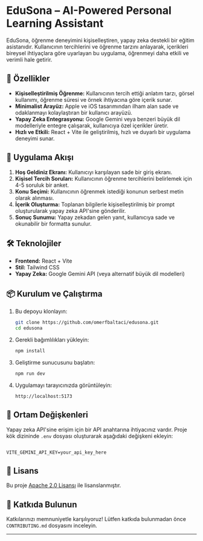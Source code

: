 # EduSona – AI-Powered Personal Learning Assistant

EduSona, öğrenme deneyimini kişiselleştiren, yapay zeka destekli bir eğitim asistanıdır. Kullanıcının tercihlerini ve öğrenme tarzını anlayarak, içerikleri bireysel ihtiyaçlara göre uyarlayan bu uygulama, öğrenmeyi daha etkili ve verimli hale getirir.

## 🚀 Özellikler

* **Kişiselleştirilmiş Öğrenme:** Kullanıcının tercih ettiği anlatım tarzı, görsel kullanımı, öğrenme süresi ve örnek ihtiyacına göre içerik sunar.
* **Minimalist Arayüz:** Apple ve iOS tasarımından ilham alan sade ve odaklanmayı kolaylaştıran bir kullanıcı arayüzü.
* **Yapay Zeka Entegrasyonu:** Google Gemini veya benzeri büyük dil modelleriyle entegre çalışarak, kullanıcıya özel içerikler üretir.
* **Hızlı ve Etkili:** React + Vite ile geliştirilmiş, hızlı ve duyarlı bir uygulama deneyimi sunar.

## 🧠 Uygulama Akışı

1. **Hoş Geldiniz Ekranı:** Kullanıcıyı karşılayan sade bir giriş ekranı.
2. **Kişisel Tercih Soruları:** Kullanıcının öğrenme tercihlerini belirlemek için 4-5 soruluk bir anket.
3. **Konu Seçimi:** Kullanıcının öğrenmek istediği konunun serbest metin olarak alınması.
4. **İçerik Oluşturma:** Toplanan bilgilerle kişiselleştirilmiş bir prompt oluşturularak yapay zeka API'sine gönderilir.
5. **Sonuç Sunumu:** Yapay zekadan gelen yanıt, kullanıcıya sade ve okunabilir bir formatta sunulur.

## 🛠 Teknolojiler

* **Frontend:** React + Vite
* **Stil:** Tailwind CSS
* **Yapay Zeka:** Google Gemini API (veya alternatif büyük dil modelleri)

## 📦 Kurulum ve Çalıştırma

1. Bu depoyu klonlayın:

   ```bash
   git clone https://github.com/omerfbaltaci/edusona.git
   cd edusona
   ```



2. Gerekli bağımlılıkları yükleyin:

   ```bash
   npm install
   ```



3. Geliştirme sunucusunu başlatın:

   ```bash
   npm run dev
   ```



4. Uygulamayı tarayıcınızda görüntüleyin:

   ```
   http://localhost:5173
   ```



## 🔐 Ortam Değişkenleri

Yapay zeka API'sine erişim için bir API anahtarına ihtiyacınız vardır. Proje kök dizininde `.env` dosyası oluşturarak aşağıdaki değişkeni ekleyin:

```

VITE_GEMINI_API_KEY=your_api_key_here
```



## 📄 Lisans

Bu proje [Apache 2.0 Lisansı](LICENSE) ile lisanslanmıştır.

## 🤝 Katkıda Bulunun

Katkılarınızı memnuniyetle karşılıyoruz! Lütfen katkıda bulunmadan önce `CONTRIBUTING.md` dosyasını inceleyin.

---
